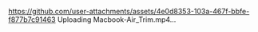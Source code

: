 
https://github.com/user-attachments/assets/4e0d8353-103a-467f-bbfe-f877b7c91463
Uploading Macbook-Air_Trim.mp4…

